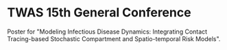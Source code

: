 # TWAS 15th General Conference

Poster for "Modeling Infectious Disease Dynamics: Integrating Contact Tracing-based Stochastic Compartment and Spatio-temporal Risk Models".

